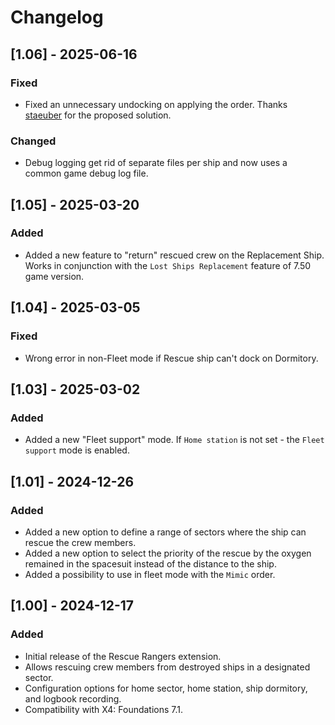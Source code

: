# Changelog

## [1.06] - 2025-06-16

### Fixed

- Fixed an unnecessary undocking on applying the order. Thanks [staeuber](https://forum.egosoft.com/memberlist.php?mode=viewprofile&u=132068) for the proposed solution.

### Changed

- Debug logging get rid of separate files per ship and now uses a common game debug log file.

## [1.05] - 2025-03-20

### Added

- Added a new feature to "return" rescued crew on the Replacement Ship. Works in conjunction with the `Lost Ships Replacement` feature of 7.50 game version.

## [1.04] - 2025-03-05

### Fixed

- Wrong error in non-Fleet mode if Rescue ship can't dock on Dormitory.

## [1.03] - 2025-03-02

### Added

- Added a new "Fleet support" mode. If `Home station` is not set - the `Fleet support` mode is enabled.

## [1.01] - 2024-12-26

### Added

- Added a new option to define a range of sectors where the ship can rescue the crew members.
- Added a new option to select the priority of the rescue by the oxygen remained in the spacesuit instead of the distance to the ship.
- Added a possibility to use in fleet mode with the `Mimic` order.

## [1.00] - 2024-12-17

### Added

- Initial release of the Rescue Rangers extension.
- Allows rescuing crew members from destroyed ships in a designated sector.
- Configuration options for home sector, home station, ship dormitory, and logbook recording.
- Compatibility with X4: Foundations 7.1.
